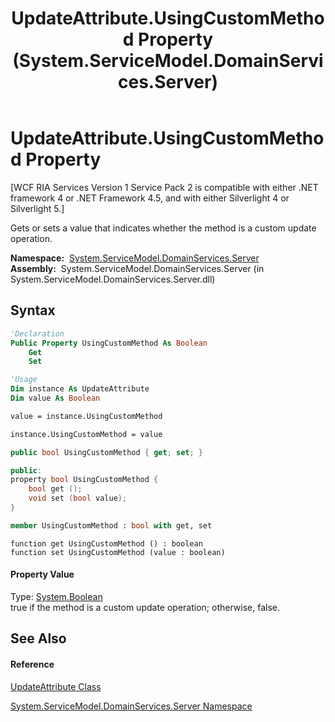 ﻿---
title: UpdateAttribute.UsingCustomMethod Property  (System.ServiceModel.DomainServices.Server)
TOCTitle: UsingCustomMethod Property
ms:assetid: P:System.ServiceModel.DomainServices.Server.UpdateAttribute.UsingCustomMethod
ms:mtpsurl: https://msdn.microsoft.com/en-us/library/system.servicemodel.domainservices.server.updateattribute.usingcustommethod(v=VS.91)
ms:contentKeyID: 28755061
ms.date: 01/27/2012
mtps_version: v=VS.91
f1_keywords:
- System.ServiceModel.DomainServices.Server.UpdateAttribute.UsingCustomMethod
- System.ServiceModel.DomainServices.Server.UpdateAttribute.get_UsingCustomMethod
- System.ServiceModel.DomainServices.Server.UpdateAttribute.set_UsingCustomMethod
dev_langs:
- CSharp
- JScript
- VB
- FSharp
- c++
api_location:
- System.ServiceModel.DomainServices.Server.dll
api_name:
- System.ServiceModel.DomainServices.Server.UpdateAttribute.get_UsingCustomMethod
- System.ServiceModel.DomainServices.Server.UpdateAttribute.set_UsingCustomMethod
- System.ServiceModel.DomainServices.Server.UpdateAttribute.UsingCustomMethod
api_type:
- Managed
topic_type:
- apiref
- kbSyntax
product_family_name: VS
ROBOTS: INDEX,FOLLOW
---

# UpdateAttribute.UsingCustomMethod Property

\[WCF RIA Services Version 1 Service Pack 2 is compatible with either .NET framework 4 or .NET Framework 4.5, and with either Silverlight 4 or Silverlight 5.\]

Gets or sets a value that indicates whether the method is a custom update operation.

**Namespace:**  [System.ServiceModel.DomainServices.Server](ff423220\(v=vs.91\).md)  
**Assembly:**  System.ServiceModel.DomainServices.Server (in System.ServiceModel.DomainServices.Server.dll)

## Syntax

``` vb
'Declaration
Public Property UsingCustomMethod As Boolean
    Get
    Set
```

``` vb
'Usage
Dim instance As UpdateAttribute
Dim value As Boolean

value = instance.UsingCustomMethod

instance.UsingCustomMethod = value
```

``` csharp
public bool UsingCustomMethod { get; set; }
```

``` c++
public:
property bool UsingCustomMethod {
    bool get ();
    void set (bool value);
}
```

``` fsharp
member UsingCustomMethod : bool with get, set
```

``` jscript
function get UsingCustomMethod () : boolean
function set UsingCustomMethod (value : boolean)
```

#### Property Value

Type: [System.Boolean](https://msdn.microsoft.com/en-us/library/a28wyd50)  
true if the method is a custom update operation; otherwise, false.  

## See Also

#### Reference

[UpdateAttribute Class](ff422141\(v=vs.91\).md)

[System.ServiceModel.DomainServices.Server Namespace](ff423220\(v=vs.91\).md)


